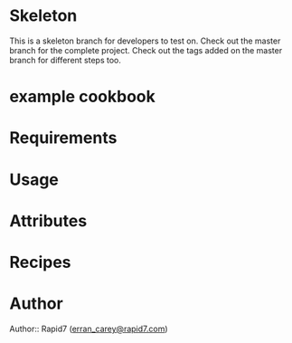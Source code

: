 # Skeleton
This is a skeleton branch for developers to test on. Check out the master branch for the complete project. Check out the tags added on the master branch for different steps too.

# example cookbook

# Requirements

# Usage

# Attributes

# Recipes

# Author

Author:: Rapid7 (<erran_carey@rapid7.com>)
